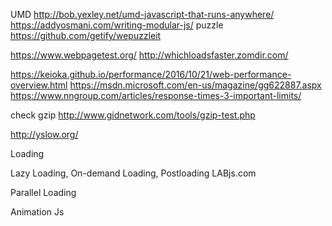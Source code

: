 UMD
http://bob.yexley.net/umd-javascript-that-runs-anywhere/
https://addyosmani.com/writing-modular-js/
puzzle
https://github.com/getify/wepuzzleit

https://www.webpagetest.org/
http://whichloadsfaster.zomdir.com/

https://keioka.github.io/performance/2016/10/21/web-performance-overview.html
https://msdn.microsoft.com/en-us/magazine/gg622887.aspx
https://www.nngroup.com/articles/response-times-3-important-limits/

check gzip
http://www.gidnetwork.com/tools/gzip-test.php

http://yslow.org/


Loading

<link rel="prefetch" href="something.jpg">

<script>
    var img = new Image();
    img.src = "something.jpg";
</script>


Lazy Loading, On-demand Loading, Postloading
LABjs.com
<script>
function scriptLoaded() {
    // yay!
}

var scr = document.createElement("script");
scr.src = "foobar.js";
document.head.appendChild(scr);

scr.onload = scriptLoaded;
scr.onreadystatechange = function() {
    if (scr.readyState === "loaded" || scr.readyState === "complete") {
        scriptLoaded();
    }
}
</script>

Parallel Loading
<script>
    function allScriptsLoaded() {
        // yay!
    }

    function loadScript(source,done) {
        var scr = document.createElement("script");
        scr.src - source;
        scr.async = false;  // <---- LOOKEY LOOKEY!!
        document.head.appendChild(scr);

        if(done) {
            scr.onload = done;
            scr.onreadystatechange = function() {
                if (scr.readyState === "loaded" || scr.readyState === "complete") {
                    done();
                }
            }
        }
    }

    loadScript("jquery.js");
    loadScript("foobar.js");
    loadScript("baz.js", allScriptsLoaded);
</script>


Animation Js
<script>
    // old way
    function updateElement() {
        $elem.css({
            left: x + "px",
            top: y + "px"
        });
    }

    var x, y;

    function doAnimation() {
        // calculate new x, y
        updateElement();
        setTimeout(doAnimation, 1000/60);
    }

    // html5 way
    function updateElement() {
        $elem.css({
            left: x + "px",
            top: y + "px"
        });
    }

    var x, y;

    function doAnimation() {
        // calculate new x, y
        updateElement();
        requestAnimationFrame(doAnimation);
    }
    
    requestAnimationFrame(doAnimation);

    // CSS transition 
    function updateElement() {
        $elem.css({
            left: x + "px",
            top: y + "px"
        });
    }

    var x, y;

    // calculate new x, y (one time, no loop)
    #foo {
        transition: left 0.5s, top 0.5s;
    }

</script>